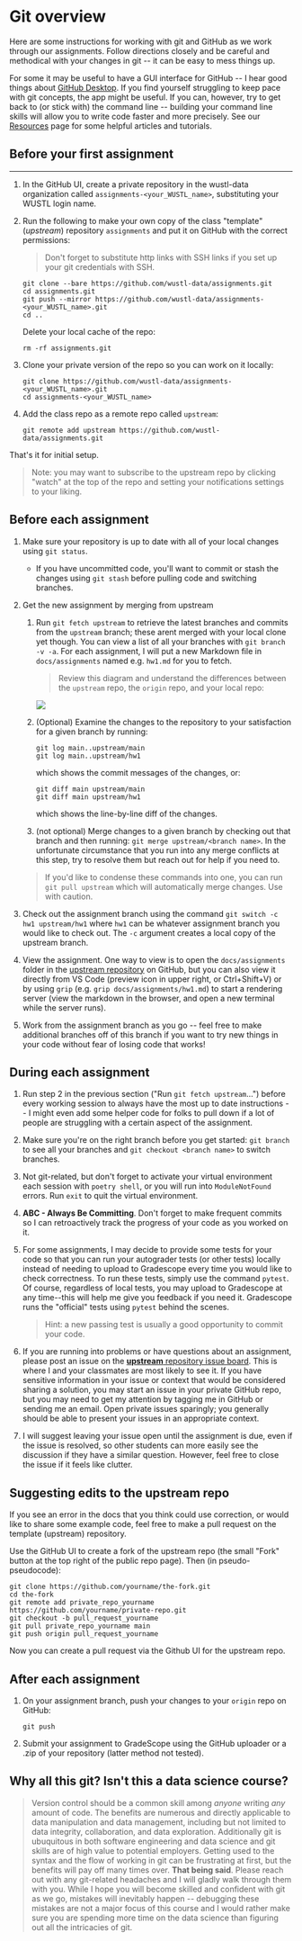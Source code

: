 # Git overview
Here are some instructions for working with git and GitHub as we work through our assignments.  Follow directions closely and be careful and methodical with your changes in git -- it can be easy to mess things up. 

For some it may be useful to have a GUI interface for GitHub -- I hear good things about [GitHub Desktop](https://desktop.github.com/). If you find yourself struggling to keep pace with git concepts, the app might be useful. If you can, however, try to get back to (or stick with) the command line -- building your command line skills will allow you to write code faster and more precisely. See our [Resources](./resources.md) page for some helpful articles and tutorials.

## Before your first assignment

----------
1. In the GitHub UI, create a private repository in the wustl-data organization called `assignments-<your_WUSTL_name>`, substituting your WUSTL login name.

2. Run the following to make your own copy of the class "template" (_upstream_) repository `assignments` and put it on GitHub with the correct permissions:
    > Don't forget to substitute http links with SSH links if you set up your git credentials with SSH.
    ```
    git clone --bare https://github.com/wustl-data/assignments.git
    cd assignments.git
    git push --mirror https://github.com/wustl-data/assignments-<your_WUSTL_name>.git
    cd ..
    ```
    Delete your local cache of the repo:
    ```
    rm -rf assignments.git 
    ```

3. Clone your private version of the repo so you can work on it locally:

    ```
    git clone https://github.com/wustl-data/assignments-<your_WUSTL_name>.git
    cd assignments-<your_WUSTL_name>
    ```

4. Add the class repo as a remote repo called `upstream`:

    ```
    git remote add upstream https://github.com/wustl-data/assignments.git
    ```

That's it for initial setup.

> Note: you may want to subscribe to the upstream repo by clicking "watch" at the top of the repo and setting your notifications settings to your liking. 

## Before each assignment

1. Make sure your repository is up to date with all of your local changes using `git status`.  
    - If you have uncommitted code, you'll want to commit or stash the changes using `git stash` before pulling code and switching branches.

2. Get the new assignment by merging from upstream
    1. Run `git fetch upstream` to retrieve the latest branches and commits from the `upstream` branch; these arent merged with your local clone yet though. You can view a list of all your branches with `git branch -v -a`. For each assignment, I will put a new Markdown file in `docs/assignments` named e.g. `hw1.md` for you to fetch.
        > Review this diagram and understand the differences between the `upstream` repo, the `origin` repo, and your local repo:

        ![](https://i.stack.imgur.com/cEJjT.png)
    
    2. (Optional) Examine the changes to the repository to your satisfaction for a given branch by running:
        ```
        git log main..upstream/main
        git log main..upstream/hw1
        ```
        which shows the commit messages of the changes, or:
        ```
        git diff main upstream/main
        git diff main upstream/hw1
        ```
        which shows the line-by-line diff of the changes.
    3. (not optional) Merge changes to a given branch by checking out that branch and then running: `git merge upstream/<branch name>`. In the unfortunate circumstance that you run into any merge conflicts at this step, try to resolve them but reach out for help if you need to.

    > If you'd like to condense these commands into one, you can run `git pull upstream` which will automatically merge changes. Use with caution.


3. Check out the assignment branch using the command `git switch -c hw1 upstream/hw1` where `hw1` can be whatever assignment branch you would like to check out. The `-c` argument creates a local copy of the upstream branch.

4. View the assignment. One way to view is to open the `docs/assignments` folder in the [upstream repository](https://github.com/wustl-data/assignments/tree/main/docs/assignments) on GitHub, but you can also view it directly from VS Code (preview icon in upper right, or Ctrl+Shift+V) or by using `grip` (e.g. `grip docs/assignments/hw1.md`) to start a rendering server (view the markdown in the browser, and open a new terminal while the server runs). 

5. Work from the assignment branch as you go -- feel free to make additional branches off of this branch if you want to try new things in your code without fear of losing code that works!

## During each assignment

1. Run step 2 in the previous section ("Run `git fetch upstream`...") before every working session to always have the most up to date instructions -- I might even add some helper code for folks to pull down if a lot of people are struggling with a certain aspect of the assignment.

2. Make sure you're on the right branch before you get started: `git branch` to see all your branches and `git checkout <branch name>` to switch branches.

3. Not git-related, but don't forget to activate your virtual environment each session with `poetry shell`, or you will run into `ModuleNotFound` errors. Run `exit` to quit the virtual environment.

4. **ABC - Always Be Committing**. Don't forget to make frequent commits so I can retroactively track the progress of your code as you worked on it.

5. For some assignments, I may decide to provide some tests for your code so that you can run your autograder tests (or other tests) locally instead of needing to upload to Gradescope every time you would like to check correctness. To run these tests, simply use the command `pytest`. Of course, regardless of local tests, you may upload to Gradescope at any time--this will help me give you feedback if you need it. Gradescope runs the "official" tests using `pytest` behind the scenes. 
    > Hint: a new passing test is usually a good opportunity to commit your code.

6. If you are running into problems or have questions about an assignment, please post an issue on the [**upstream** repository issue board](https://github.com/wustl-data/assignments/issues). This is where I and your classmates are most likely to see it. If you have sensitive information in your issue or context that would be considered sharing a solution, you may start an issue in your private GitHub repo, but you may need to get my attention by tagging me in GitHub or sending me an email. Open private issues sparingly; you generally should be able to present your issues in an appropriate context.

7. I will suggest leaving your issue open until the assignment is due, even if the issue is resolved, so other students can more easily see the discussion if they have a similar question. However, feel free to close the issue if it feels like clutter.


## Suggesting edits to the upstream repo

If you see an error in the docs that you think could use correction, or would like to share some example code, feel free to make a pull request on the template (upstream) repository.

Use the GitHub UI to create a fork of the upstream repo (the small "Fork" button at the top right of the public repo page). Then (in pseudo-pseudocode):

```
git clone https://github.com/yourname/the-fork.git
cd the-fork
git remote add private_repo_yourname https://github.com/yourname/private-repo.git
git checkout -b pull_request_yourname
git pull private_repo_yourname main
git push origin pull_request_yourname
```

Now you can create a pull request via the Github UI for the upstream repo.

## After each assignment
1. On your assignment branch, push your changes to your `origin` repo on GitHub:
    ```
    git push
    ```
2. Submit your assignment to GradeScope using the GitHub uploader or a .zip of your repository (latter method not tested).


## Why all this git? Isn't this a data science course?
> Version control should be a common skill among _anyone_ writing _any_ amount of code. The benefits are numerous and directly applicable to data manipulation and data management, including but not limited to data integrity, collaboration, and data exploration. Additionally git is ubuquitous in both software engineering and data science and git skills are of high value to potential employers. Getting used to the syntax and the flow of working in git can be frustrating at first, but the benefits will pay off many times over. 
> **That being said**. Please reach out with any git-related headaches and I will gladly walk through them with you. While I hope you will become skilled and confident with git as we go, mistakes will inevitably happen -- debugging these mistakes are not a major focus of this course and I would rather make sure you are spending more time on the data science than figuring out all the intricacies of git.
